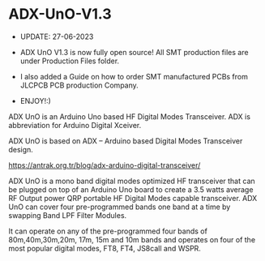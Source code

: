 # ADX-UnO-V1.3

- UPDATE: 27-06-2023

- ADX UnO V1.3 is now fully open source! All SMT production files are under Production Files folder.

- I also added a Guide on how to order SMT manufactured PCBs from JLCPCB PCB production Company.

- ENJOY!:)

ADX UnO is an Arduino Uno based HF Digital Modes Transceiver. ADX is abbreviation for Arduino Digital Xceiver. 

ADX UnO is based on ADX – Arduino based Digital Modes Transceiver design.

https://antrak.org.tr/blog/adx-arduino-digital-transceiver/

ADX UnO is a mono band digital modes optimized HF transceiver that can be plugged on top of an Arduino Uno board to create a 3.5 watts average RF Output power 
QRP portable HF Digital Modes capable transceiver.  ADX UnO can cover four pre-programmed bands one band at a time by swapping Band LPF Filter Modules.

It can operate on any of the pre-programmed four bands of 80m,40m,30m,20m, 17m, 15m and 10m bands and operates on four of the most popular digital modes, FT8, FT4, JS8call and WSPR. 
